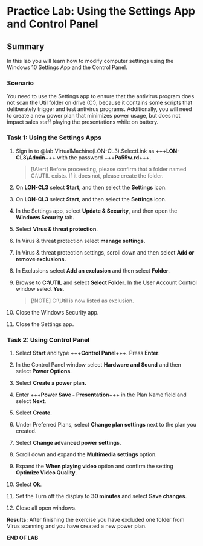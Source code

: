 # Practice Lab: Using the Settings App and Control Panel


## Summary

In this lab you will learn how to modify computer settings using the Windows 10
Settings App and the Control Panel.

### Scenario

You need to use the Settings app to ensure that the antivirus program does not
scan the Util folder on drive (C:), because it contains some scripts that
deliberately trigger and test antivirus programs. Additionally, you will need to
create a new power plan that minimizes power usage, but does not impact sales
staff playing the presentations while on battery.

 

### Task 1: Using the Settings Apps

1.  Sign in to @lab.VirtualMachine(LON-CL3).SelectLink as +++**LON-CL3\\Admin**+++ with the password +++**Pa55w.rd**+++.

    >[!Alert] Before proceeding, please confirm that a folder named C:\UTIL exists. If it does not, please create the folder.

2.  On **LON-CL3** select **Start,** and then select the **Settings** icon.

3.  On **LON-CL3** select **Start**, and then select the **Settings** icon.

4.  In the Settings app, select **Update & Security**, and then open the
    **Windows Security** tab.

5.  Select **Virus & threat protection**.

6.  In Virus & threat protection select **manage settings.**

7.  In Virus & threat protection settings, scroll down and then select **Add or
    remove exclusions.**

8.  In Exclusions select **Add an exclusion** and then select **Folder**.

9.  Browse to **C:\\UTIL** and select **Select Folder**. In the User Account
    Control window select **Yes**. 

    >[!NOTE] C:\\Util is now listed as exclusion.

10. Close the Windows Security app.

11. Close the Settings app.

 

### Task 2: Using Control Panel

1.  Select **Start** and type +++**Control Panel**+++. Press **Enter**.

2.  In the Control Panel window select **Hardware and Sound** and then select
**Power Options**.

3.  Select **Create a power plan.**

4.  Enter +++**Power Save - Presentation**+++ in the Plan Name field and select
**Next**.

5.  Select **Create**.

6.  Under Preferred Plans, select **Change plan settings** next to the plan you
created.

7.  Select **Change advanced power settings**.

8.  Scroll down and expand the **Multimedia settings** option.

9.  Expand the **When playing video** option and confirm the setting **Optimize
Video Quality**.

10. Select **Ok**.

11. Set the Turn off the display to **30 minutes** and select **Save changes**.

12. Close all open windows.

 

**Results:** After finishing the exercise you have excluded one folder from
Virus scanning and you have created a new power plan.

**END OF LAB**
